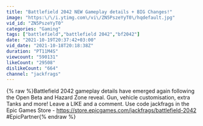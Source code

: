 ```yaml
---
title: "Battlefield 2042 NEW Gameplay details + BIG Changes!"
image: "https:\/\/i.ytimg.com\/vi\/ZN5PszeYyT0\/hqdefault.jpg"
vid_id: "ZN5PszeYyT0"
categories: "Gaming"
tags: ["battlefield","battlefield 2042","bf2042"]
date: "2021-10-19T20:37:42+03:00"
vid_date: "2021-10-18T20:18:38Z"
duration: "PT11M4S"
viewcount: "590131"
likeCount: "29508"
dislikeCount: "664"
channel: "jackfrags"
---
```

{% raw %}Battlefield 2042 gameplay details have emerged again following the Open Beta and Hazard Zone reveal. Gun, vehicle customisation, extra Tanks and more! Leave a LIKE and a comment. Use code jackfrags in the Epic Games Store - <a rel="nofollow" target="blank" href="https://store.epicgames.com/jackfrags/battlefield-2042">https://store.epicgames.com/jackfrags/battlefield-2042</a> #EpicPartner{% endraw %}
